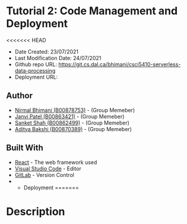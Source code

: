 # Tutorial 2: Code Management and Deployment

<<<<<<< HEAD

* Date Created: 23/07/2021
* Last Modification Date: 24/07/2021
* Github repo URL: https://git.cs.dal.ca/bhimani/csci5410-serverless-data-processing
* Deployment URL:


## Author

* [Nirmal Bhimani (B00878753)](nr405015@dal.ca) - (Group Memeber)
* [Janvi Patel (B00863421)](jn410076@dal.ca) - (Group Memeber)
* [Sanket Shah (B00862499)](sn488207@dal.ca) - (Group Memeber)
* [Aditya Bakshi (B00870389)](aditya.bakshi@dal.ca) - (Group Memeber)


## Built With

* [React](https://reactjs.org/) - The web framework used
* [Visual Studio Code](https://code.visualstudio.com/) - Editor
* [GitLab](https://git.cs.dal.ca) - Version Control
* - Deployment
=======
# Description


